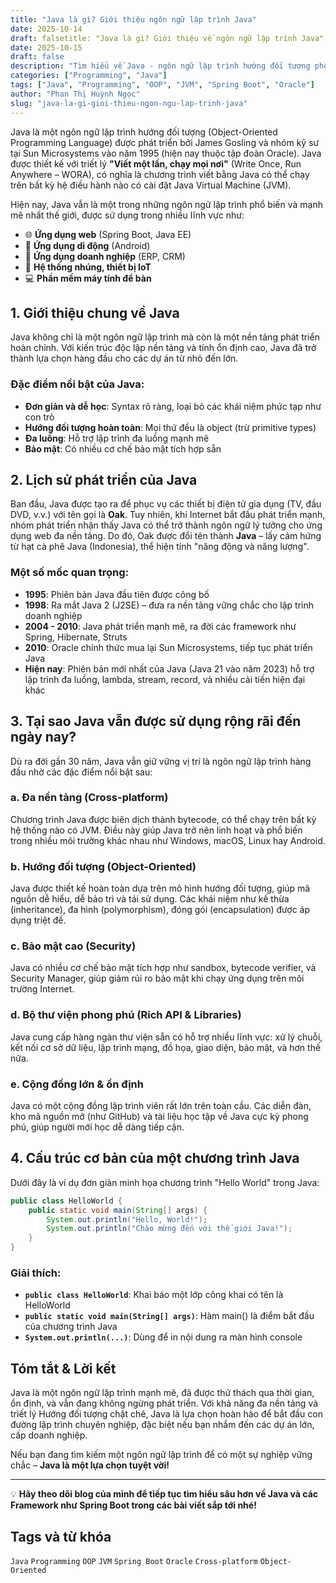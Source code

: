 ```yaml
---
title: "Java là gì? Giới thiệu ngôn ngữ lập trình Java"
date: 2025-10-14
draft: falsetitle: "Java là gì? Giới thiệu về ngôn ngữ lập trình Java"
date: 2025-10-15
draft: false
description: "Tìm hiểu về Java - ngôn ngữ lập trình hướng đối tượng phổ biến nhất thế giới. Lịch sử, đặc điểm và lý do Java vẫn được sử dụng rộng rãi đến ngày nay."
categories: ["Programming", "Java"]
tags: ["Java", "Programming", "OOP", "JVM", "Spring Boot", "Oracle"]
author: "Phan Thị Huỳnh Ngọc"
slug: "java-la-gi-gioi-thieu-ngon-ngu-lap-trinh-java"
---
```


Java là một ngôn ngữ lập trình hướng đối tượng (Object-Oriented Programming Language) được phát triển bởi James Gosling và nhóm kỹ sư tại Sun Microsystems vào năm 1995 (hiện nay thuộc tập đoàn Oracle). Java được thiết kế với triết lý **"Viết một lần, chạy mọi nơi"** (Write Once, Run Anywhere – WORA), có nghĩa là chương trình viết bằng Java có thể chạy trên bất kỳ hệ điều hành nào có cài đặt Java Virtual Machine (JVM).

<!--more-->

Hiện nay, Java vẫn là một trong những ngôn ngữ lập trình phổ biến và mạnh mẽ nhất thế giới, được sử dụng trong nhiều lĩnh vực như:

- 🌐 **Ứng dụng web** (Spring Boot, Java EE)
- 📱 **Ứng dụng di động** (Android)
- 🏢 **Ứng dụng doanh nghiệp** (ERP, CRM)
- 🔌 **Hệ thống nhúng, thiết bị IoT**
- 💻 **Phần mềm máy tính để bàn**

## 1. Giới thiệu chung về Java

Java không chỉ là một ngôn ngữ lập trình mà còn là một nền tảng phát triển hoàn chỉnh. Với kiến trúc độc lập nền tảng và tính ổn định cao, Java đã trở thành lựa chọn hàng đầu cho các dự án từ nhỏ đến lớn.

### Đặc điểm nổi bật của Java:

- **Đơn giản và dễ học**: Syntax rõ ràng, loại bỏ các khái niệm phức tạp như con trỏ
- **Hướng đối tượng hoàn toàn**: Mọi thứ đều là object (trừ primitive types)
- **Đa luồng**: Hỗ trợ lập trình đa luồng mạnh mẽ
- **Bảo mật**: Có nhiều cơ chế bảo mật tích hợp sẵn

## 2. Lịch sử phát triển của Java

Ban đầu, Java được tạo ra để phục vụ các thiết bị điện tử gia dụng (TV, đầu DVD, v.v.) với tên gọi là **Oak**. Tuy nhiên, khi Internet bắt đầu phát triển mạnh, nhóm phát triển nhận thấy Java có thể trở thành ngôn ngữ lý tưởng cho ứng dụng web đa nền tảng. Do đó, Oak được đổi tên thành **Java** – lấy cảm hứng từ hạt cà phê Java (Indonesia), thể hiện tính "năng động và năng lượng".

### Một số mốc quan trọng:

- **1995**: Phiên bản Java đầu tiên được công bố
- **1998**: Ra mắt Java 2 (J2SE) – đưa ra nền tảng vững chắc cho lập trình doanh nghiệp
- **2004 - 2010**: Java phát triển mạnh mẽ, ra đời các framework như Spring, Hibernate, Struts
- **2010**: Oracle chính thức mua lại Sun Microsystems, tiếp tục phát triển Java
- **Hiện nay**: Phiên bản mới nhất của Java (Java 21 vào năm 2023) hỗ trợ lập trình đa luồng, lambda, stream, record, và nhiều cải tiến hiện đại khác

## 3. Tại sao Java vẫn được sử dụng rộng rãi đến ngày nay?

Dù ra đời gần 30 năm, Java vẫn giữ vững vị trí là ngôn ngữ lập trình hàng đầu nhờ các đặc điểm nổi bật sau:

### a. Đa nền tảng (Cross-platform)

Chương trình Java được biên dịch thành bytecode, có thể chạy trên bất kỳ hệ thống nào có JVM. Điều này giúp Java trở nên linh hoạt và phổ biến trong nhiều môi trường khác nhau như Windows, macOS, Linux hay Android.

### b. Hướng đối tượng (Object-Oriented)

Java được thiết kế hoàn toàn dựa trên mô hình hướng đối tượng, giúp mã nguồn dễ hiểu, dễ bảo trì và tái sử dụng. Các khái niệm như kế thừa (inheritance), đa hình (polymorphism), đóng gói (encapsulation) được áp dụng triệt để.

### c. Bảo mật cao (Security)

Java có nhiều cơ chế bảo mật tích hợp như sandbox, bytecode verifier, và Security Manager, giúp giảm rủi ro bảo mật khi chạy ứng dụng trên môi trường Internet.

### d. Bộ thư viện phong phú (Rich API & Libraries)

Java cung cấp hàng ngàn thư viện sẵn có hỗ trợ nhiều lĩnh vực: xử lý chuỗi, kết nối cơ sở dữ liệu, lập trình mạng, đồ họa, giao diện, bảo mật, và hơn thế nữa.

### e. Cộng đồng lớn & ổn định

Java có một cộng đồng lập trình viên rất lớn trên toàn cầu. Các diễn đàn, kho mã nguồn mở (như GitHub) và tài liệu học tập về Java cực kỳ phong phú, giúp người mới học dễ dàng tiếp cận.

## 4. Cấu trúc cơ bản của một chương trình Java

Dưới đây là ví dụ đơn giản minh họa chương trình "Hello World" trong Java:

```java
public class HelloWorld {
    public static void main(String[] args) {
        System.out.println("Hello, World!");
        System.out.println("Chào mừng đến với thế giới Java!");
    }
}
```

### Giải thích:

- **`public class HelloWorld`**: Khai báo một lớp công khai có tên là HelloWorld
- **`public static void main(String[] args)`**: Hàm main() là điểm bắt đầu của chương trình Java
- **`System.out.println(...)`**: Dùng để in nội dung ra màn hình console

## Tóm tắt & Lời kết

Java là một ngôn ngữ lập trình mạnh mẽ, đã được thử thách qua thời gian, ổn định, và vẫn đang không ngừng phát triển. Với khả năng đa nền tảng và triết lý Hướng đối tượng chặt chẽ, Java là lựa chọn hoàn hảo để bắt đầu con đường lập trình chuyên nghiệp, đặc biệt nếu bạn nhắm đến các dự án lớn, cấp doanh nghiệp.

Nếu bạn đang tìm kiếm một ngôn ngữ lập trình để có một sự nghiệp vững chắc – **Java là một lựa chọn tuyệt vời!**

---

💡 **Hãy theo dõi blog của mình để tiếp tục tìm hiểu sâu hơn về Java và các Framework như Spring Boot trong các bài viết sắp tới nhé!**

## Tags và từ khóa
`Java` `Programming` `OOP` `JVM` `Spring Boot` `Oracle` `Cross-platform` `Object-Oriented`
